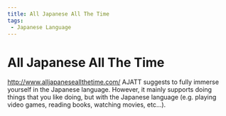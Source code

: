 ```yaml
---
title: All Japanese All The Time
tags:
 - Japanese Language
---
```


# All Japanese All The Time
http://www.alljapaneseallthetime.com/
AJATT suggests to fully immerse yourself in the Japanese language.  However, it mainly supports doing things that you like doing, but with the Japanese language (e.g. playing video games, reading books, watching movies, etc...).
